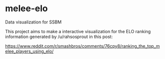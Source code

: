 # melee-elo
Data visualization for SSBM

This project aims to make a interactive visualization for the ELO ranking information generated by /u/rahsosprout in this post:

https://www.reddit.com/r/smashbros/comments/76cpy8/ranking_the_top_melee_players_using_elo/
